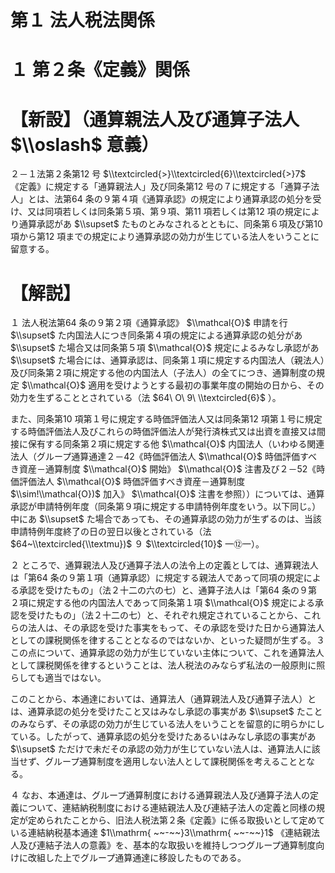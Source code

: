 # 第１ 法人税法関係

# １ 第２条《定義》関係

# 【新設】（通算親法人及び通算子法人 $\\oslash$ 意義）

２－１法第２条第12 号 $\\textcircled{>}\\textcircled{6}\\textcircled{>}7$ 《定義》に規定する「通算親法人」及び同条第12 号の７に規定する「通算子法人」とは、法第64 条の９第４項《通算承認》の規定により通算承認の処分を受け、又は同項若しくは同条第５項、第９項、第11 項若しくは第12 項の規定により通算承認があ $\\supset$ たものとみなされるとともに、同条第６項及び第10 項から第12 項までの規定により通算承認の効力が生じている法人をいうことに留意する。

# 【解説】

１ 法人税法第64 条の９第２項《通算承認》 $\\mathcal{O}$ 申請を行 $\\supset$ た内国法人につき同条第４項の規定による通算承認の処分があ $\\supset$ た場合又は同条第５項 $\\mathcal{O}$ 規定によるみなし承認があ $\\supset$ た場合には、通算承認は、同条第１項に規定する内国法人（親法人）及び同条第２項に規定する他の内国法人（子法人）の全てにつき、通算制度の規定 $\\mathcal{O}$ 適用を受けようとする最初の事業年度の開始の日から、その効力を生ずることとされている（法 $64\ O\ 9\ \\textcircled{6}$ ）。

また、同条第10 項第１号に規定する時価評価法人又は同条第12 項第１号に規定する時価評価法人及びこれらの時価評価法人が発行済株式又は出資を直接又は間接に保有する同条第２項に規定する他 $\\mathcal{O}$ 内国法人（いわゆる関連法人（グループ通算通達２－42《時価評価法人 $\\mathcal{O}$ 時価評価すべき資産－通算制度 $\\mathcal{O}$ 開始》 $\\mathcal{O}$ 注書及び２－52《時価評価法人 $\\mathcal{O}$ 時価評価すべき資産－通算制度 $\\sim!\\mathcal{O})$ 加入》 $\\mathcal{O}$ 注書を参照））については、通算承認が申請特例年度（同条第９項に規定する申請特例年度をいう。以下同じ。）中にあ $\\supset$ た場合であっても、その通算承認の効力が生ずるのは、当該申請特例年度終了の日の翌日以後とされている（法 $64~\\textcircled{\\textmu})$ ９ $\\textcircled{10}$ 一⑫一）。

２ ところで、通算親法人及び通算子法人の法令上の定義としては、通算親法人は「第64 条の９第１項（通算承認）に規定する親法人であって同項の規定による承認を受けたもの」（法２十二の六の七）と、通算子法人は「第64 条の９第２項に規定する他の内国法人であって同条第１項 $\\mathcal{O}$ 規定による承認を受けたもの」（法２十二の七）と、それぞれ規定されていることから、これらの法人は、その承認を受けた事実をもって、その承認を受けた日から通算法人としての課税関係を律することとなるのではないか、といった疑問が生ずる。３ この点について、通算承認の効力が生じていない主体について、これを通算法人として課税関係を律するということは、法人税法のみならず私法の一般原則に照らしても適当ではない。

このことから、本通達においては、通算法人（通算親法人及び通算子法人）とは、通算承認の処分を受けたこと又はみなし承認の事実があ $\\supset$ たことのみならず、その承認の効力が生じている法人をいうことを留意的に明らかにしている。したがって、通算承認の処分を受けたあるいはみなし承認の事実があ $\\supset$ ただけで未だその承認の効力が生じていない法人は、通算法人に該当せず、グループ通算制度を適用しない法人として課税関係を考えることとなる。

４ なお、本通達は、グループ通算制度における通算親法人及び通算子法人の定義について、連結納税制度における連結親法人及び連結子法人の定義と同様の規定が定められたことから、旧法人税法第２条《定義》に係る取扱いとして定めている連結納税基本通達 $1\\mathrm{ ~~-~~}3\\mathrm{ ~~-~~}1$ 《連結親法人及び連結子法人の意義》を、基本的な取扱いを維持しつつグループ通算制度向けに改組した上でグループ通算通達に移設したものである。